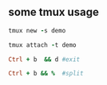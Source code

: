 ## some tmux usage


```ruby
tmux new -s demo

tmux attach -t demo

Ctrl + b  && d #exit

Ctrl + b && %  #split

```



